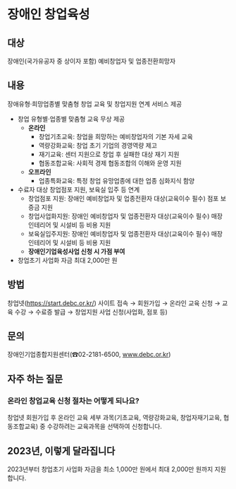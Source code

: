 # 장애인 창업육성

## 대상
장애인(국가유공자 중 상이자 포함) 예비창업자 및 업종전환희망자

## 내용
장애유형·희망업종별 맞춤형 창업 교육 및 창업지원 연계 서비스 제공
- 창업 유형별·업종별 맞춤형 교육 무상 제공
  - **온라인**
    - 창업기초교육: 창업을 희망하는 예비창업자의 기본 자세 교육
    - 역량강화교육: 창업 초기 기업의 경영역량 제고
    - 재기교육: 센터 지원으로 창업 후 실패한 대상 재기 지원
    - 협동조합교육: 사회적 경제 협동조합의 이해와 운영 지원
  - **오프라인**
    - 업종특화교육: 특정 창업 유망업종에 대한 업종 심화지식 함양
- 수료자 대상 창업점포 지원, 보육실 입주 등 연계
  - 창업점포 지원: 장애인 예비창업자 및 업종전환자 대상(교육이수 필수) 점포 보증금 지원
  - 창업사업화지원: 장애인 예비창업자 및 업종전환자 대상(교육이수 필수) 매장 인테리어 및 시설비 등 비용 지원
  - 보육실입주지원: 장애인 예비창업자 및 업종전환자 대상(교육이수 필수) 매장 인테리어 및 시설비 등 비용 지원
  - **장애인기업육성사업 신청 시 가점 부여**
- 창업초기 사업화 자금 최대 2,000만 원

## 방법
창업넷(https://start.debc.or.kr/) 사이트 접속 → 회원가입 → 온라인 교육 신청 → 교육 수강 → 수료증 발급 → 창업지원 사업 신청(사업화, 점포 등)

## 문의
장애인기업종합지원센터(☎02-2181-6500, www.debc.or.kr)

## 자주 하는 질문
### 온라인 창업교육 신청 절차는 어떻게 되나요?
창업넷 회원가입 후 온라인 교육 세부 과목(기초교육, 역량강화교육, 창업자재기교육, 협동조합교육) 중 수강하려는 교육과목을 선택하여 신청합니다.

## 2023년, 이렇게 달라집니다
2023년부터 창업초기 사업화 자금을 최소 1,000만 원에서 최대 2,000만 원까지 지원합니다.
